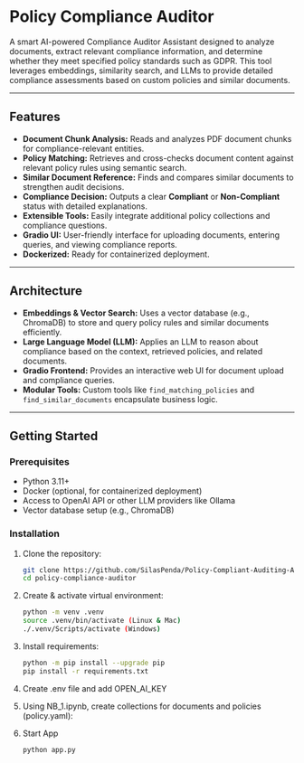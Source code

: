 # Policy Compliance Auditor

A smart AI-powered Compliance Auditor Assistant designed to analyze documents, extract relevant compliance information, and determine whether they meet specified policy standards such as GDPR. This tool leverages embeddings, similarity search, and LLMs to provide detailed compliance assessments based on custom policies and similar documents.

---

## Features

- **Document Chunk Analysis:** Reads and analyzes PDF document chunks for compliance-relevant entities.
- **Policy Matching:** Retrieves and cross-checks document content against relevant policy rules using semantic search.
- **Similar Document Reference:** Finds and compares similar documents to strengthen audit decisions.
- **Compliance Decision:** Outputs a clear **Compliant** or **Non-Compliant** status with detailed explanations.
- **Extensible Tools:** Easily integrate additional policy collections and compliance questions.
- **Gradio UI:** User-friendly interface for uploading documents, entering queries, and viewing compliance reports.
- **Dockerized:** Ready for containerized deployment.

---

## Architecture

- **Embeddings & Vector Search:** Uses a vector database (e.g., ChromaDB) to store and query policy rules and similar documents efficiently.
- **Large Language Model (LLM):** Applies an LLM to reason about compliance based on the context, retrieved policies, and related documents.
- **Gradio Frontend:** Provides an interactive web UI for document upload and compliance queries.
- **Modular Tools:** Custom tools like `find_matching_policies` and `find_similar_documents` encapsulate business logic.

---

## Getting Started

### Prerequisites

- Python 3.11+
- Docker (optional, for containerized deployment)
- Access to OpenAI API or other LLM providers like Ollama
- Vector database setup (e.g., ChromaDB)

### Installation

1. Clone the repository:

   ```bash
   git clone https://github.com/SilasPenda/Policy-Compliant-Auditing-Agent
   cd policy-compliance-auditor

2. Create & activate virtual environment:

   ```bash
   python -m venv .venv
   source .venv/bin/activate (Linux & Mac)
   ./.venv/Scripts/activate (Windows)
   
3. Install requirements:

   ```bash
   python -m pip install --upgrade pip
   pip install -r requirements.txt

4. Create .env file and add OPEN_AI_KEY

5. Using NB_1.ipynb, create collections for documents and policies (policy.yaml):

6. Start App

   ```bash
   python app.py
